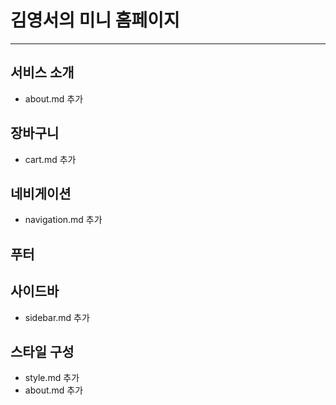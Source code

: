 # 김영서의 미니 홈페이지
---

## 서비스 소개
- about.md 추가
## 장바구니
- cart.md 추가
## 네비게이션
- navigation.md 추가
## 푸터

## 사이드바
- sidebar.md 추가

## 스타일 구성
- style.md 추가
- about.md 추가